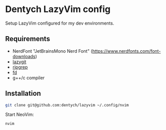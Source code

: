 # Dentych LazyVim config

Setup LazyVim configured for my dev environments.

## Requirements

* NerdFont "JetBrainsMono Nerd Font" (https://www.nerdfonts.com/font-downloads)
* [lazygit](https://github.com/jesseduffield/lazygit)
* [ripgrep](https://github.com/BurntSushi/ripgrep)
* [fd](https://github.com/sharkdp/fd)
* g++/c compiler

## Installation

```bash
git clone git@github.com:dentych/lazyvim ~/.config/nvim
```

Start NeoVim:

```bash
nvim
```
